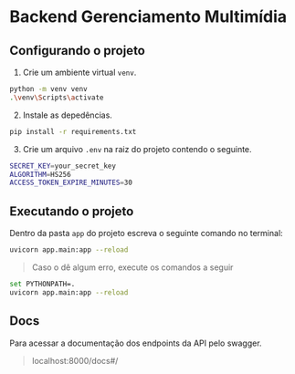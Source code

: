 # Backend Gerenciamento Multimídia

## Configurando o projeto
1. Crie um ambiente virtual `venv`.
~~~sh
python -m venv venv
.\venv\Scripts\activate
~~~
2. Instale as depedências.
~~~sh
pip install -r requirements.txt
~~~
3. Crie um arquivo ``.env`` na raiz do projeto contendo o seguinte.
~~~sh
SECRET_KEY=your_secret_key
ALGORITHM=HS256
ACCESS_TOKEN_EXPIRE_MINUTES=30
~~~

## Executando o projeto
Dentro da pasta ``app`` do projeto escreva o seguinte comando no terminal: 
```sh
uvicorn app.main:app --reload
```
> Caso o dê algum erro, execute os comandos a seguir 
```sh
set PYTHONPATH=.
uvicorn app.main:app --reload
```

## Docs
Para acessar a documentação dos endpoints da API pelo swagger.
> localhost:8000/docs#/